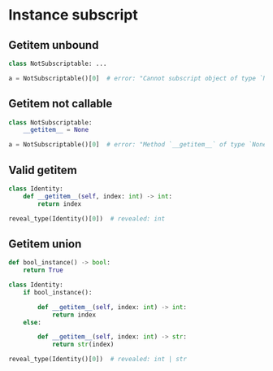 # Instance subscript

## Getitem unbound

```py
class NotSubscriptable: ...

a = NotSubscriptable()[0]  # error: "Cannot subscript object of type `NotSubscriptable` with no `__getitem__` method"
```

## Getitem not callable

```py
class NotSubscriptable:
    __getitem__ = None

a = NotSubscriptable()[0]  # error: "Method `__getitem__` of type `None` is not callable on object of type `NotSubscriptable`"
```

## Valid getitem

```py
class Identity:
    def __getitem__(self, index: int) -> int:
        return index

reveal_type(Identity()[0])  # revealed: int
```

## Getitem union

```py
def bool_instance() -> bool:
    return True

class Identity:
    if bool_instance():

        def __getitem__(self, index: int) -> int:
            return index
    else:

        def __getitem__(self, index: int) -> str:
            return str(index)

reveal_type(Identity()[0])  # revealed: int | str
```
